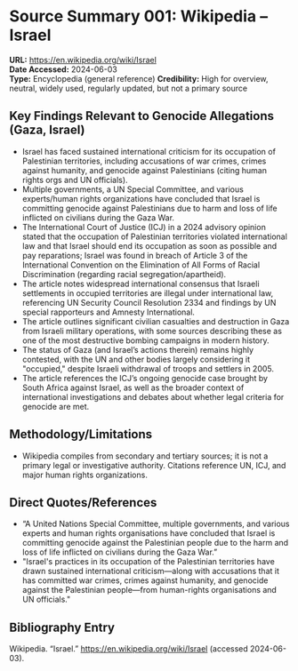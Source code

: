 # Source Summary 001: Wikipedia – Israel

**URL:** https://en.wikipedia.org/wiki/Israel  
**Date Accessed:** 2024-06-03  
**Type:** Encyclopedia (general reference)
**Credibility:** High for overview, neutral, widely used, regularly updated, but not a primary source

## Key Findings Relevant to Genocide Allegations (Gaza, Israel)

- Israel has faced sustained international criticism for its occupation of Palestinian territories, including accusations of war crimes, crimes against humanity, and genocide against Palestinians (citing human rights orgs and UN officials).
- Multiple governments, a UN Special Committee, and various experts/human rights organizations have concluded that Israel is committing genocide against Palestinians due to harm and loss of life inflicted on civilians during the Gaza War.
- The International Court of Justice (ICJ) in a 2024 advisory opinion stated that the occupation of Palestinian territories violated international law and that Israel should end its occupation as soon as possible and pay reparations; Israel was found in breach of Article 3 of the International Convention on the Elimination of All Forms of Racial Discrimination (regarding racial segregation/apartheid).
- The article notes widespread international consensus that Israeli settlements in occupied territories are illegal under international law, referencing UN Security Council Resolution 2334 and findings by UN special rapporteurs and Amnesty International.
- The article outlines significant civilian casualties and destruction in Gaza from Israeli military operations, with some sources describing these as one of the most destructive bombing campaigns in modern history.
- The status of Gaza (and Israel’s actions therein) remains highly contested, with the UN and other bodies largely considering it "occupied," despite Israeli withdrawal of troops and settlers in 2005.
- The article references the ICJ’s ongoing genocide case brought by South Africa against Israel, as well as the broader context of international investigations and debates about whether legal criteria for genocide are met.

## Methodology/Limitations
- Wikipedia compiles from secondary and tertiary sources; it is not a primary legal or investigative authority. Citations reference UN, ICJ, and major human rights organizations.

## Direct Quotes/References
- “A United Nations Special Committee, multiple governments, and various experts and human rights organisations have concluded that Israel is committing genocide against the Palestinian people due to the harm and loss of life inflicted on civilians during the Gaza War.”
- "Israel's practices in its occupation of the Palestinian territories have drawn sustained international criticism—along with accusations that it has committed war crimes, crimes against humanity, and genocide against the Palestinian people—from human-rights organisations and UN officials."

## Bibliography Entry
Wikipedia. “Israel.” https://en.wikipedia.org/wiki/Israel (accessed 2024-06-03).
